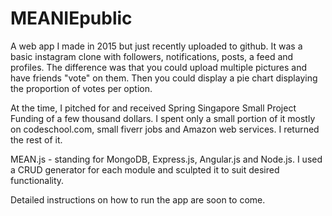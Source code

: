 # MEANIEpublic
A web app I made in 2015 but just recently uploaded to github. It was a basic instagram clone with followers, notifications,
posts, a feed and profiles. The difference was that you could upload multiple pictures and have friends "vote" on them. Then
you could display a pie chart displaying the proportion of votes per option.

At the time, I pitched for and received Spring Singapore Small Project Funding of a few thousand dollars. I spent only a small
portion of it mostly on codeschool.com, small fiverr jobs and Amazon web services. I returned the rest of it.

MEAN.js - standing for MongoDB, Express.js, Angular.js and Node.js. I used a CRUD generator for each module and sculpted it to
suit desired functionality.

Detailed instructions on how to run the app are soon to come.
